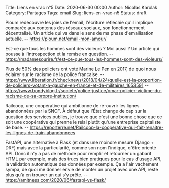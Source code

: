 Title: Liens en vrac n°5
Date: 2020-06-30 00:00
Author: Nicolas Karolak
Category: Partages
Tags: email
Slug: liens-en-vrac-n5
Status: draft

Ploum redécouvre les joies de l'email, l'écriture réfléchie qu'il implique comparée aux contenus des réseaux sociaux, son fonctionnement décentralisé. Un article qui va dans le sens de ma phase d'emailisation actuelle.
-- <https://ploum.net/email-mon-amour/>

Est-ce que tous les hommes sont des violeurs ? Moi aussi ? Un article qui pousse à l'introspection et la remise en question.
-- <https://madamesourire.fr/est-ce-que-tous-les-hommes-sont-des-violeurs/>

Plus de 50% des policiers ont voté Marine Le Pen en 2017, de quoi nous éclairer sur le racisme de la police française.
-- https://www.liberation.fr/checknews/2018/04/24/quelle-est-la-proportion-de-policiers-votant-a-gauche-en-france-et-de-militaires_1653591
-- https://www.bondyblog.fr/societe/police-justice/omar-policier-victime-du-racisme-de-sa-propre-institution/

Railcoop, une coopérative qui ambitionne de ré-ouvrir les lignes abandonnées par la SNCF. À défaut que l'État change de cap sur la question des services publics, je trouve que c'est une bonne chose que ce soit une coopérative qui prenne le relai plutôt qu'une entreprise capitaliste de base.
-- https://reporterre.net/Railcoop-la-cooperative-qui-fait-renaitre-les-lignes-de-train-abandonnees

FastAPI, une alternative à Flask (et dans une moindre mesure Django + DRF) mais avec la particularité, comme son nom l'indique, d'être orienté API. Donc il n'y a pas de méthode pour remplir et retourner un gabarit HTML par exemple, mais des trucs bien pratiques pour le cas d'usage API, la validation automatique des données par exemple. Ça a l'air vachement sympa, de quoi me donner envie de monter un projet avec une API, reste plus qu'à en trouver un qui s'y prête.
-- https://amitness.com/2020/06/fastapi-vs-flask/
